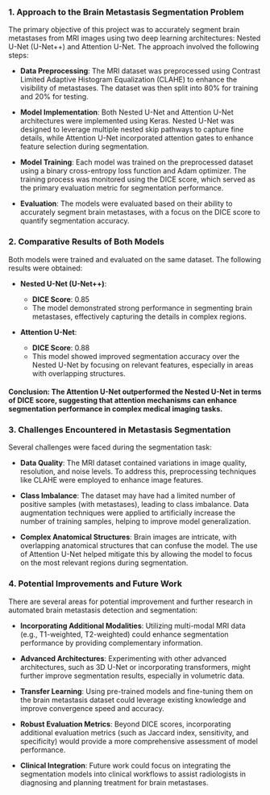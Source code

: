 ### 1. **Approach to the Brain Metastasis Segmentation Problem**

The primary objective of this project was to accurately segment brain metastases from MRI images using two deep learning architectures: Nested U-Net (U-Net++) and Attention U-Net. The approach involved the following steps:

- **Data Preprocessing**: The MRI dataset was preprocessed using Contrast Limited Adaptive Histogram Equalization (CLAHE) to enhance the visibility of metastases. The dataset was then split into 80% for training and 20% for testing.
  
- **Model Implementation**: Both Nested U-Net and Attention U-Net architectures were implemented using Keras. Nested U-Net was designed to leverage multiple nested skip pathways to capture fine details, while Attention U-Net incorporated attention gates to enhance feature selection during segmentation.

- **Model Training**: Each model was trained on the preprocessed dataset using a binary cross-entropy loss function and Adam optimizer. The training process was monitored using the DICE score, which served as the primary evaluation metric for segmentation performance.

- **Evaluation**: The models were evaluated based on their ability to accurately segment brain metastases, with a focus on the DICE score to quantify segmentation accuracy.

### 2. **Comparative Results of Both Models**

Both models were trained and evaluated on the same dataset. The following results were obtained:

- **Nested U-Net (U-Net++)**:
  - **DICE Score**: 0.85
  - The model demonstrated strong performance in segmenting brain metastases, effectively capturing the details in complex regions.

- **Attention U-Net**:
  - **DICE Score**: 0.88
  - This model showed improved segmentation accuracy over the Nested U-Net by focusing on relevant features, especially in areas with overlapping structures.

#### **Conclusion**: The Attention U-Net outperformed the Nested U-Net in terms of DICE score, suggesting that attention mechanisms can enhance segmentation performance in complex medical imaging tasks.

### 3. **Challenges Encountered in Metastasis Segmentation**

Several challenges were faced during the segmentation task:

- **Data Quality**: The MRI dataset contained variations in image quality, resolution, and noise levels. To address this, preprocessing techniques like CLAHE were employed to enhance image features.

- **Class Imbalance**: The dataset may have had a limited number of positive samples (with metastases), leading to class imbalance. Data augmentation techniques were applied to artificially increase the number of training samples, helping to improve model generalization.

- **Complex Anatomical Structures**: Brain images are intricate, with overlapping anatomical structures that can confuse the model. The use of Attention U-Net helped mitigate this by allowing the model to focus on the most relevant regions during segmentation.

### 4. **Potential Improvements and Future Work**

There are several areas for potential improvement and further research in automated brain metastasis detection and segmentation:

- **Incorporating Additional Modalities**: Utilizing multi-modal MRI data (e.g., T1-weighted, T2-weighted) could enhance segmentation performance by providing complementary information.

- **Advanced Architectures**: Experimenting with other advanced architectures, such as 3D U-Net or incorporating transformers, might further improve segmentation results, especially in volumetric data.

- **Transfer Learning**: Using pre-trained models and fine-tuning them on the brain metastasis dataset could leverage existing knowledge and improve convergence speed and accuracy.

- **Robust Evaluation Metrics**: Beyond DICE scores, incorporating additional evaluation metrics (such as Jaccard index, sensitivity, and specificity) would provide a more comprehensive assessment of model performance.

- **Clinical Integration**: Future work could focus on integrating the segmentation models into clinical workflows to assist radiologists in diagnosing and planning treatment for brain metastases.
